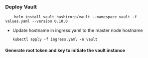 ### Deploy Vault

``` kubernetes helm
    helm install vault hashicorp/vault --namespace vault -f values.yaml --version 0.10.0
```
 - Update hostname in ingress.yaml to the master node hostname

   ``kubectl apply -f ingress.yaml -n vault``

#### Generate root token and key to initiate the vault instance
